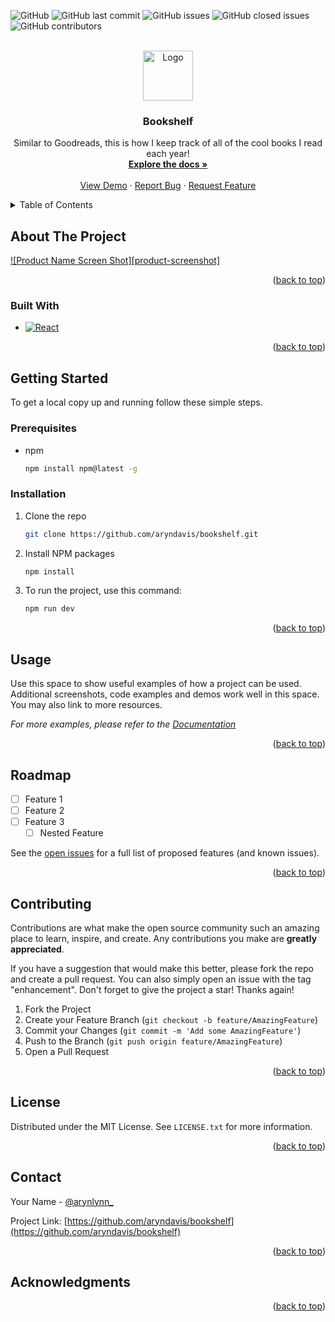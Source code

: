 
<!-- PROJECT SHIELDS -->
<!--
*** I'm using markdown "reference style" links for readability.
*** Reference links are enclosed in brackets [ ] instead of parentheses ( ).
*** See the bottom of this document for the declaration of the reference variables
*** for contributors-url, forks-url, etc. This is an optional, concise syntax you may use.
*** https://www.markdownguide.org/basic-syntax/#reference-style-links
-->

![GitHub](https://img.shields.io/github/license/aryndavis/bookshelf)
![GitHub last commit](https://img.shields.io/github/last-commit/aryndavis/bookshelf)
![GitHub issues](https://img.shields.io/github/issues-raw/aryndavis/bookshelf)
![GitHub closed issues](https://img.shields.io/github/issues-closed-raw/aryndavis/bookshelf)
![GitHub contributors](https://img.shields.io/github/contributors/aryndavis/bookshelf)

<!-- PROJECT LOGO -->
<br />
<div align="center">
  <a href="https://github.com/aryndavis/bookshelf">
    <img src="images/logo.png" alt="Logo" width="80" height="80">
  </a>

<h3 align="center">Bookshelf</h3>

  <p align="center">
    Similar to Goodreads, this is how I keep track of all of the cool books I read each year!
    <br />
    <a href="https://github.com/aryndavis/bookshelf"><strong>Explore the docs »</strong></a>
    <br />
    <br />
    <a href="https://github.com/aryndavis/bookshelf">View Demo</a>
    ·
    <a href="https://github.com/aryndavis/bookshelf/issues">Report Bug</a>
    ·
    <a href="https://github.com/aryndavis/bookshelf/issues">Request Feature</a>
  </p>
</div>

<!-- TABLE OF CONTENTS -->
<details>
  <summary>Table of Contents</summary>
  <ol>
    <li>
      <a href="#about-the-project">About The Project</a>
      <ul>
        <li><a href="#built-with">Built With</a></li>
      </ul>
    </li>
    <li>
      <a href="#getting-started">Getting Started</a>
      <ul>
        <li><a href="#prerequisites">Prerequisites</a></li>
        <li><a href="#installation">Installation</a></li>
      </ul>
    </li>
    <li><a href="#usage">Usage</a></li>
    <li><a href="#roadmap">Roadmap</a></li>
    <li><a href="#contributing">Contributing</a></li>
    <li><a href="#license">License</a></li>
    <li><a href="#contact">Contact</a></li>
    <li><a href="#acknowledgments">Acknowledgments</a></li>
  </ol>
</details>

<!-- ABOUT THE PROJECT -->
## About The Project

[![Product Name Screen Shot][product-screenshot]](https://example.com)


<p align="right">(<a href="#readme-top">back to top</a>)</p>

### Built With

* [![React][React.js]][React-url]

<p align="right">(<a href="#readme-top">back to top</a>)</p>

<!-- GETTING STARTED -->
## Getting Started

To get a local copy up and running follow these simple steps.

### Prerequisites


* npm

  ```sh
  npm install npm@latest -g
  ```

### Installation

1. Clone the repo

   ```sh
   git clone https://github.com/aryndavis/bookshelf.git
   ```

2. Install NPM packages

   ```sh
   npm install
   ```

3. To run the project, use this command:

    ```sh
   npm run dev
   ```


<p align="right">(<a href="#readme-top">back to top</a>)</p>

<!-- USAGE EXAMPLES -->
## Usage

Use this space to show useful examples of how a project can be used. Additional screenshots, code examples and demos work well in this space. You may also link to more resources.

_For more examples, please refer to the [Documentation](https://example.com)_

<p align="right">(<a href="#readme-top">back to top</a>)</p>

<!-- ROADMAP -->
## Roadmap

* [ ] Feature 1
* [ ] Feature 2
* [ ] Feature 3
  * [ ] Nested Feature

See the [open issues](https://github.com/aryndavis/bookshelf/issues) for a full list of proposed features (and known issues).

<p align="right">(<a href="#readme-top">back to top</a>)</p>

<!-- CONTRIBUTING -->
## Contributing

Contributions are what make the open source community such an amazing place to learn, inspire, and create. Any contributions you make are **greatly appreciated**.

If you have a suggestion that would make this better, please fork the repo and create a pull request. You can also simply open an issue with the tag "enhancement".
Don't forget to give the project a star! Thanks again!

1. Fork the Project
2. Create your Feature Branch (`git checkout -b feature/AmazingFeature`)
3. Commit your Changes (`git commit -m 'Add some AmazingFeature'`)
4. Push to the Branch (`git push origin feature/AmazingFeature`)
5. Open a Pull Request

<p align="right">(<a href="#readme-top">back to top</a>)</p>

<!-- LICENSE -->
## License

Distributed under the MIT License. See `LICENSE.txt` for more information.

<p align="right">(<a href="#readme-top">back to top</a>)</p>

<!-- CONTACT -->
## Contact

Your Name - [@arynlynn_](https://twitter.com/arynlynn_) 

Project Link: [https://github.com/aryndavis/bookshelf](https://github.com/aryndavis/bookshelf)

<p align="right">(<a href="#readme-top">back to top</a>)</p>

<!-- ACKNOWLEDGMENTS -->
## Acknowledgments


<p align="right">(<a href="#readme-top">back to top</a>)</p>

<!-- MARKDOWN LINKS & IMAGES -->
<!-- https://www.markdownguide.org/basic-syntax/#reference-style-links -->
[contributors-shield]: https://img.shields.io/github/contributors/aryndavis/bookshelf.svg?style=for-the-badge
[contributors-url]: https://github.com/aryndavis/bookshelf/graphs/contributors
[forks-shield]: https://img.shields.io/github/forks/aryndavis/bookshelf.svg?style=for-the-badge
[forks-url]: https://github.com/aryndavis/bookshelf/network/members
[stars-shield]: https://img.shields.io/github/stars/aryndavis/bookshelf.svg?style=for-the-badge
[stars-url]: https://github.com/aryndavis/bookshelf/stargazers
[issues-shield]: https://img.shields.io/github/issues/aryndavis/bookshelf.svg?style=for-the-badge
[issues-url]: https://github.com/aryndavis/bookshelf/issues
[license-shield]: https://img.shields.io/github/license/aryndavis/bookshelf.svg?style=for-the-badge
[license-url]: https://github.com/aryndavis/bookshelf/blob/master/LICENSE.txt
[linkedin-shield]: https://img.shields.io/badge/-LinkedIn-black.svg?style=for-the-badge&logo=linkedin&colorB=555
[linkedin-url]: https://linkedin.com/in/aryn-davis
[React.js]: https://img.shields.io/badge/React-20232A?style=for-the-badge&logo=react&logoColor=61DAFB
[React-url]: https://reactjs.org/